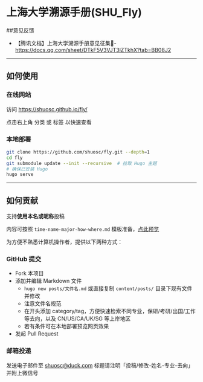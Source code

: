 # 上海大学溯源手册(SHU_Fly)

##意见反馈
- 【腾讯文档】上海大学溯源手册意见征集📝- https://docs.qq.com/sheet/DTkF5V3VJT3lZTkhX?tab=BB08J2

---

## 如何使用

### 在线网站

访问 https://shuosc.github.io/fly/

点击右上角 分类 或 标签 以快速查看

### 本地部署

```bash
git clone https://github.com/shuosc/fly.git --depth=1
cd fly
git submodule update --init --recursive  # 拉取 Hugo 主题
# 确保已安装 Hugo
hugo serve
```

---

## 如何贡献

支持**使用本名或昵称**投稿

内容可按照 `time-name-major-how-where.md` 模板准备，[点此预览](https://shuosc.github.io/fly/posts/time-name-major-how-where/)

为方便不熟悉计算机操作者，提供以下两种方式：

### GitHub 提交

- Fork 本项目
- 添加并编辑 Markdown 文件
  - `hugo new posts/文件名.md` 或直接复制 `content/posts/` 目录下现有文件并修改
  - 注意文件名规范
  - 在开头添加 category/tag，方便快速检索不同专业，保研/考研/出国/工作等去向，以及 CN/US/CA/UK/SG 等上岸地区 
  - 若有条件可在本地部署预览网页效果
- 发起 Pull Request

### 邮箱投递

发送电子邮件至 shuosc@duck.com 标题请注明「投稿/修改-姓名-专业-去向」并附上微信号
